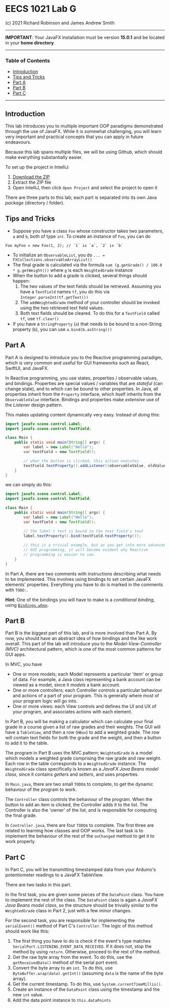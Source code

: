 # EECS 1021 Lab G

(c) 2021 Richard Robinson and James Andrew Smith

----

**IMPORTANT**: Your JavaFX installation must be version **15.0.1** and be located in your **home directory**.

----

### Table of Contents
* [Introduction](#introduction)
* [Tips and Tricks](#tips-and-tricks)
* [Part A](#part-a)
* [Part B](#part-b)
* [Part C](#part-c)

----

## Introduction

This lab introduces you to multiple important OOP paradigms demonstrated through the use of JavaFX. While it is somewhat challenging, you will learn very important and practical concepts that you can apply in future endeavours.

Because this lab spans multiple files, we will be using Github, which should make everything substantially easier.

To set up the project in IntelliJ:
1. [Download the ZIP](https://github.com/richardrobinson0924/EECS-1021-LabG/archive/master.zip)
2. Extract the ZIP file
3. Open IntelliJ, then click `Open Project` and select the project to open it

There are three parts to this lab; each part is separated into its own Java _package_ (directory / folder).

## Tips and Tricks

- Suppose you have a class `Foo` whose constructor takes two parameters, `a` and `b`, both of type `int`. To create an instance of `Foo`, you can do
```
Foo myFoo = new Foo(1, 2); // `1` is `a`, `2` is `b`
```

- To initialize an `ObservableList`, you do `... = FXCollections.observableArrayList()`
- The final grade is calculated via the formula `sum (g.getGrade() / 100.0 * g.getWeight())` where `g` is each `WeightedGrade` instance
- When the button to add a grade is clicked, several things should happen:
    1. The two values of the text fields should be retrieved. Assuming you have a `TextField` names `tf`, you do this via `Integer.parseInt(tf.getText())`
    2. The `addWeightedGrade` method of your controller should be invoked using the two retrieved text field values.
    3. Both text fields should be cleared. To do this for a `TextField` called `tf`, use `tf.clear()`
- If you have a `StringProperty` (`a`) that needs to be bound to a non-String property (`b`), you can use `a.bind(b.asString())` 

## Part A

Part A is designed to introduce you to the Reactive programming paradigm, which is very common and useful for GUI frameworks such as React, SwiftUI, and JavaFX.

In Reactive programming, you use states, properties / observable values, and bindings. Properties are special values / variables that are _stateful_ (can change state), and to which can be bound to other properties. 
In Java, all properties inherit from the `Property` interface, which itself inherits from the `ObservableValue` interface. 
Bindings and properties make _extensive_ use of the _Listener_ design pattern.

This makes updating content dynamically very easy. Instead of doing this:

```java
import javafx.scene.control.Label;
import javafx.scene.control.TextField;

class Main {
    public static void main(String[] args) {
        var label = new Label("Hello");
        var textField = new TextField();

        // when the button is clicked, this action executes
        textField.textProperty().addListener((observableValue, oldValue, newValue) -> label.setText(newValue));
    }
}
```

we can simply do this:

```java
import javafx.scene.control.Label;
import javafx.scene.control.TextField;

class Main {
    public static void main(String[] args) {
        var label = new Label("Hello");
        var textField = new TextField();

        // the label's text is bound to the text field's text
        label.textProperty().bind(textField.textProperty());
        
        // this is a trivial example, but as you get into more advanced
        // GUI programming, it will become evident why Reactive
        // programming is easier to use.
    }
}
```

In Part A, there are two comments with instructions describing what needs to be implemented. This involves using bindings to set certain JavaFX elements' properties. Everything you have to do is marked in the comments with `TODO:`.

**Hint**: One of the bindings you will have to make is a _conditional binding_, using [`Bindings.when`](https://docs.oracle.com/javase/8/javafx/api/javafx/beans/binding/Bindings.html#when-javafx.beans.value.ObservableBooleanValue-).

## Part B

Part B is the biggest part of this lab, and is more involved than Part A. By now, you should have an abstract idea of how bindings and the like work overall.
This part of the lab will introduce you to the _Model-View-Controller (MVC)_ architectural pattern, which is one of the most common patterns for GUI apps.

In MVC, you have
* One or more models; each Model represents a particular 'item' or group of data. For example, a Java class representing a bank account can be viewed as a model, since it _models_ a bank account.
* One or more controllers; each Controller _controls_ a particular behaviour and actions of a part of your program. This is generally where most of your program logic will go into.
* One or more views: each View controls and defines the UI and UX of your program, and associates actions with each element.

In Part B, you will be making a calculator which can calculate your final grade in a course given a list of raw grades and their weights.
The GUI will have a `TableView`, and then a row (`HBox`) to add a weighted grade. The row will contain text fields for both the grade and the weight, and then a button to add it to the table.

The program in Part B uses the MVC pattern; `WeightedGrade` is a model which models a weighted grade comprising the raw grade and raw weight. 
Each row in the table corresponds to a `WeightedGrade` instance. The `WeightedGrade` class specifically is known as a _JavaFX Java Beans model class_, since it contains _getters_ and _setters_, and uses properties.

In `Main.java`, there are two small `TODO`s to complete, to get the dynamic behaviour of the program to work.

The `Controller` class controls the behaviour of the program. When the button to add an item is clicked, the Controller adds it to the list. The Controller is also the 'owner' of the list, and is responsible for computing the final grade.

In `Controller.java`, there are four `TODO`s to complete. The first three are related to learning how classes and OOP works. The last task is to implement the behaviour of the rest of the `onChanged` method to get it to work properly.

## Part C

In Part C, you will be transmitting timestamped data from your Arduino's potentiometer readings to a JavaFX TableView.

There are two tasks in this part. 

In the first task, you are given some pieces of the `DataPoint` class. You have to implement the rest of the class. The `DataPoint` class is again a _JavaFX Java Beans model class_, so the structure should be trivially similar to the `WeightedGrade` class in Part 2, just with a few minor changes.

For the second task, you are responsible for implementing the `serialEvent()` method of Part C's `Controller`. The logic of this method should work like this:
1. The first thing you have to do is check if the event's type matches `SerialPort.LISTENING_EVENT_DATA_RECEIVED`. If it does not, stop the method by using `return`. Otherwise, proceed to the rest of the method.
2. Get the raw byte array from the event. To do this, use the `getReceivedData()` method of the serial port event.
3. Convert the byte array to an `int`. To do this, use `ByteBuffer.wrap(data).getInt()` (assuming `data` is the name of the byte array).
4. Get the current timestamp. To do this, use `System.currentTimeMillis()`.
5. Create an instance of the `DataPoint` class using the timestamp and the new `int` value.
6. Add the data point instance to `this.dataPoints`